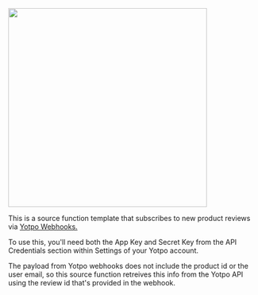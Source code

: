 <img src="https://www.yotpo.com/wp-content/uploads/2018/03/share-cover-photo.png" width="400px"/>

This is a source function template that subscribes to new product reviews via <a href="https://apidocs.yotpo.com/reference#introduction-to-webhooks">Yotpo Webhooks.</a>

To use this, you'll need both the App Key and Secret Key from the API Credentials section within Settings of your Yotpo account. 

The payload from Yotpo webhooks does not include the product id or the user email, so this source function retreives this info from the Yotpo API using the review id that's provided in the webhook. 
